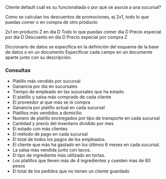 Cliente default cuál es su funcionaliada o por qué se asocia a una sucursal?

Como se calculan los descuentos de promociones, ej 2x1, todo lo que puedas comer o en compra de otro producto

2x1 en producto Z en dia D
Todo lo que puedas comer dia D
Precio especial por dia D
Descuento en día D
Precio especial por compra Z


Diccionario de datos se especifica en la definición del esquema de la base de datos o en un documento
Especificar cada campo en un documente aparte junto con su descripción.



### Consultas 

* Platillo más vendido por sucursal
* Ganancia por dia en sucursales
* Tiempo de empleado en las sucursales que ha estado.
* El platillo y salsa más comprado de cada cliente
* El proveedor al que más se lo compra
* Ganancia por platillo actual en cada sucursal
* Platillos más vendidos a domicilio
* Numero de platillo enctregados por tipo de transporte en cada sucursal
* Cantidad y precio del inventario dividido por mes 
* El estado con más clientes
* El método de pago en cada sucursal
* El total de todos los pagos de los empleados. 
* El cliente que más ha gastado en los últimos 6 meses en cada sucursal.
* La salsa más vendida junto con tacos.
* El tipo de ingrediente más utilizado en tortas.
* Los platillos que lleven más de 4 ingredientes y cuesten mas de 60 pesos
* El total de los pedidos que no tienen un cliente guardado